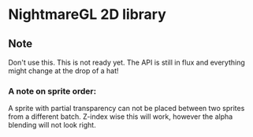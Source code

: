 # NightmareGL 2D library


## Note

Don't use this. This is not ready yet. The API is still in flux and everything
might change at the drop of a hat!

### A note on sprite order:

A sprite with partial transparency can not be placed between two sprites
from a different batch. Z-index wise this will work, however the alpha blending
will not look right.
